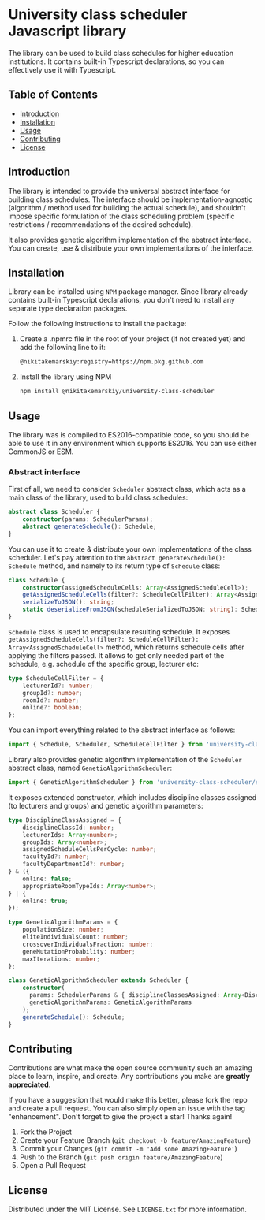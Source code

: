 # University class scheduler Javascript library

The library can be used to build class schedules for higher education institutions. It contains built-in Typescript declarations, so you can effectively use it with Typescript.

## Table of Contents

- [Introduction](#introduction)
- [Installation](#installation)
- [Usage](#usage)
- [Contributing](#contributing)
- [License](#license)

## Introduction

The library is intended to provide the universal abstract interface for building class schedules. The interface should be implementation-agnostic (algorithm / method used for building the actual schedule), and shouldn't impose specific formulation of the class scheduling problem (specific restrictions / recommendations of the desired schedule).

It also provides genetic algorithm implementation of the abstract interface. You can create, use & distribute your own implementations of the interface.

## Installation

Library can be installed using `NPM` package manager. Since library already contains built-in Typescript declarations, you don't need to install any separate type declaration packages.

Follow the following instructions to install the package:

1. Create a .npmrc file in the root of your project (if not created yet) and add the following line to it:
   ```sh
   @nikitakemarskiy:registry=https://npm.pkg.github.com
   ```
2. Install the library using NPM
   ```sh
   npm install @nikitakemarskiy/university-class-scheduler
   ```

## Usage

The library was is compiled to ES2016-compatible code, so you should be able to use it in any environment which supports ES2016. You can use either CommonJS or ESM.

### Abstract interface

First of all, we need to consider `Scheduler` abstract class, which acts as a main class of the library, used to build class schedules:
```typescript
abstract class Scheduler {
    constructor(params: SchedulerParams);
    abstract generateSchedule(): Schedule;
}
```

You can use it to create & distribute your own implementations of the class scheduler. Let's pay attention to the `abstract generateSchedule(): Schedule` method, and namely to its return type of `Schedule` class:
```typescript
class Schedule {
    constructor(assignedScheduleCells: Array<AssignedScheduleCell>);
    getAssignedScheduleCells(filter?: ScheduleCellFilter): Array<AssignedScheduleCell>;
    serializeToJSON(): string;
    static deserializeFromJSON(scheduleSerializedToJSON: string): Schedule;
}
```

`Schedule` class is used to encapsulate resulting schedule. It exposes `getAssignedScheduleCells(filter?: ScheduleCellFilter): Array<AssignedScheduleCell>` method, which returns schedule cells after applying the filters passed. It allows to get only needed part of the schedule, e.g. schedule of the specific group, lecturer etc:
```typescript
type ScheduleCellFilter = {
    lecturerId?: number;
    groupId?: number;
    roomId?: number;
    online?: boolean;
};
```

You can import everything related to the abstract interface as follows:
```typescript
import { Schedule, Scheduler, ScheduleCellFilter } from 'university-class-scheduler';
```

Library also provides genetic algorithm implementation of the `Scheduler` abstract class, named `GeneticAlgorithmScheduler`:
```typescript
import { GeneticAlgorithmScheduler } from 'university-class-scheduler/schedulers/genetic-algorithm';
```

It exposes extended constructor, which includes discipline classes assigned (to lecturers and groups) and genetic algorithm parameters:
```typescript
type DisciplineClassAssigned = {
    disciplineClassId: number;
    lecturerIds: Array<number>;
    groupIds: Array<number>;
    assignedScheduleCellsPerCycle: number;
    facultyId?: number;
    facultyDepartmentId?: number;
} & ({
    online: false;
    appropriateRoomTypeIds: Array<number>;
} | {
    online: true;
});

type GeneticAlgorithmParams = {
    populationSize: number;
    eliteIndividualsCount: number;
    crossoverIndividualsFraction: number;
    geneMutationProbability: number;
    maxIterations: number;
};

class GeneticAlgorithmScheduler extends Scheduler {
    constructor(
      params: SchedulerParams & { disciplineClassesAssigned: Array<DisciplineClassAssigned> },
      geneticAlgorithmParams: GeneticAlgorithmParams
    );
    generateSchedule(): Schedule;
}
```

## Contributing

Contributions are what make the open source community such an amazing place to learn, inspire, and create. Any contributions you make are **greatly appreciated**.

If you have a suggestion that would make this better, please fork the repo and create a pull request. You can also simply open an issue with the tag "enhancement".
Don't forget to give the project a star! Thanks again!

1. Fork the Project
2. Create your Feature Branch (`git checkout -b feature/AmazingFeature`)
3. Commit your Changes (`git commit -m 'Add some AmazingFeature'`)
4. Push to the Branch (`git push origin feature/AmazingFeature`)
5. Open a Pull Request

## License

Distributed under the MIT License. See `LICENSE.txt` for more information.
